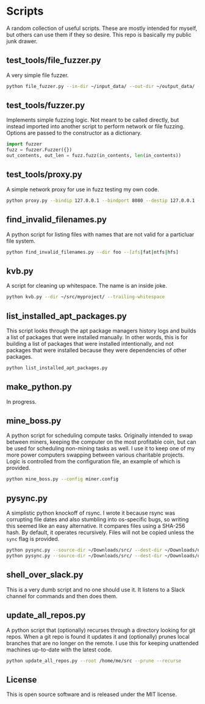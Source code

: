 # Scripts
A random collection of useful scripts. These are mostly intended for myself, but others can use them if they so desire. This repo is basically my public junk drawer.

## test_tools/file_fuzzer.py
A very simple file fuzzer.
```sh
python file_fuzzer.py --in-dir ~/input_data/ --out-dir ~/output_data/ --n 3
```

## test_tools/fuzzer.py
Implements simple fuzzing logic. Not meant to be called directly, but instead imported into another script to perform network or file fuzzing. Options are passed to the constructor as a dictionary.
```python
import fuzzer
fuzz = fuzzer.Fuzzer({})
out_contents, out_len = fuzz.fuzz(in_contents, len(in_contents))
```

## test_tools/proxy.py
A simple network proxy for use in fuzz testing my own code.
```sh
python proxy.py --bindip 127.0.0.1 --bindport 8080 --destip 127.0.0.1 --destport 80 --post do_stuff.py
```

## find_invalid_filenames.py
A python script for listing files with names that are not valid for a particluar file system.
```sh
python find_invalid_filenames.py --dir foo --[zfs|fat|ntfs|hfs]
```

## kvb.py
A script for cleaning up whitespace. The name is an inside joke.
```sh
python kvb.py --dir ~/src/myproject/ --trailing-whitespace
```

## list_installed_apt_packages.py
This script looks through the apt package managers history logs and builds a list of packages that were installed manually. In other words, this is for building a list of packages that were installed intentionally, and not packages that were installed because they were dependencies of other packages.
```sh
python list_installed_apt_packages.py
```

## make_python.py
In progress.

## mine_boss.py
A python script for scheduling compute tasks. Originally intended to swap between miners, keeping the computer on the most profitable coin, but can be used for scheduling non-mining tasks as well. I use it to keep one of my more power computers swapping between various charitable projects. Logic is controlled from the configuration file, an example of which is provided.
```sh
python mine_boss.py --config miner.config
```

## pysync.py
A simplistic python knockoff of rsync. I wrote it because rsync was corrupting file dates and also stumbling into os-specific bugs, so writing this seemed like an easy alternative. It compares files using a SHA-256 hash. By default, it operates recursively. Files will not be copied unless the `sync` flag is provided.
```sh
python pysync.py --source-dir ~/Downloads/src/ --dest-dir ~/Downloads/dst/ --sync --fix-dates
python pysync.py --source-dir ~/Downloads/src/ --dest-dir ~/Downloads/dst/ --report-missing-files
```

## shell_over_slack.py
This is a very dumb script and no one should use it. It listens to a Slack channel for commands and then does them.

## update_all_repos.py
A python script that (optionally) recurses through a directory looking for git repos. When a git repo is found it updates it and (optionally) prunes local branches that are no longer on the remote. I use this for keeping unattended machines up-to-date with the latest code.
```sh
python update_all_repos.py --root /home/me/src --prune --recurse
```

## License
This is open source software and is released under the MIT license.
